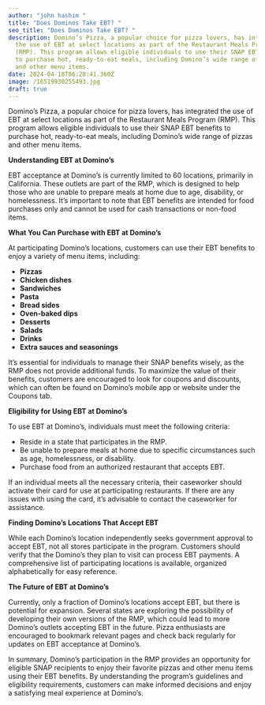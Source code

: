 ```yaml
---
author: "john hashim "
title: "Does Dominos Take EBT? "
seo_title: "Does Dominos Take EBT? "
description: Domino’s Pizza, a popular choice for pizza lovers, has integrated
  the use of EBT at select locations as part of the Restaurant Meals Program
  (RMP). This program allows eligible individuals to use their SNAP EBT benefits
  to purchase hot, ready-to-eat meals, including Domino’s wide range of pizzas
  and other menu items.
date: 2024-04-18T06:20:41.360Z
image: /16519930255493.jpg
draft: true
---
```

Domino’s Pizza, a popular choice for pizza lovers, has integrated the use of EBT at select locations as part of the Restaurant Meals Program (RMP). This program allows eligible individuals to use their SNAP EBT benefits to purchase hot, ready-to-eat meals, including Domino’s wide range of pizzas and other menu items.

**Understanding EBT at Domino’s**

EBT acceptance at Domino’s is currently limited to 60 locations, primarily in California. These outlets are part of the RMP, which is designed to help those who are unable to prepare meals at home due to age, disability, or homelessness. It’s important to note that EBT benefits are intended for food purchases only and cannot be used for cash transactions or non-food items.

**What You Can Purchase with EBT at Domino’s**

At participating Domino’s locations, customers can use their EBT benefits to enjoy a variety of menu items, including:

* **Pizzas**
* **Chicken dishes**
* **Sandwiches**
* **Pasta**
* **Bread sides**
* **Oven-baked dips**
* **Desserts**
* **Salads**
* **Drinks**
* **Extra sauces and seasonings**

It’s essential for individuals to manage their SNAP benefits wisely, as the RMP does not provide additional funds. To maximize the value of their benefits, customers are encouraged to look for coupons and discounts, which can often be found on Domino’s mobile app or website under the Coupons tab.

**Eligibility for Using EBT at Domino’s**

To use EBT at Domino’s, individuals must meet the following criteria:

* Reside in a state that participates in the RMP.
* Be unable to prepare meals at home due to specific circumstances such as age, homelessness, or disability.
* Purchase food from an authorized restaurant that accepts EBT.

If an individual meets all the necessary criteria, their caseworker should activate their card for use at participating restaurants. If there are any issues with using the card, it’s advisable to contact the caseworker for assistance.

**Finding Domino’s Locations That Accept EBT**

While each Domino’s location independently seeks government approval to accept EBT, not all stores participate in the program. Customers should verify that the Domino’s they plan to visit can process EBT payments. A comprehensive list of participating locations is available, organized alphabetically for easy reference.

**The Future of EBT at Domino’s**

Currently, only a fraction of Domino’s locations accept EBT, but there is potential for expansion. Several states are exploring the possibility of developing their own versions of the RMP, which could lead to more Domino’s outlets accepting EBT in the future. Pizza enthusiasts are encouraged to bookmark relevant pages and check back regularly for updates on EBT acceptance at Domino’s.

In summary, Domino’s participation in the RMP provides an opportunity for eligible SNAP recipients to enjoy their favorite pizzas and other menu items using their EBT benefits. By understanding the program’s guidelines and eligibility requirements, customers can make informed decisions and enjoy a satisfying meal experience at Domino’s.